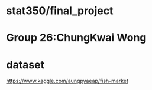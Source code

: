 # stat350/final_project 
# Group 26:ChungKwai Wong
# dataset
https://www.kaggle.com/aungpyaeap/fish-market
